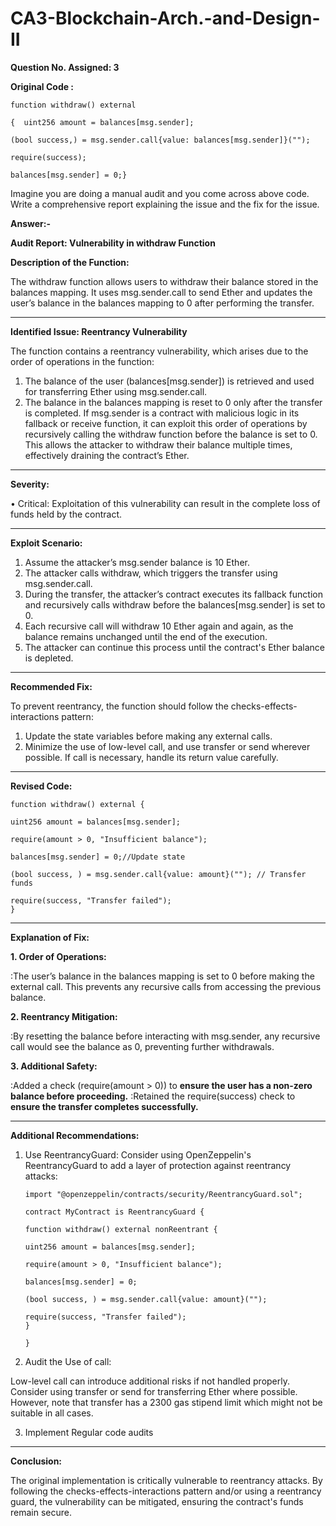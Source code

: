 # CA3-Blockchain-Arch.-and-Design-II

**Question No. Assigned: 3**

**Original Code :**


    function withdraw() external 

    {  uint256 amount = balances[msg.sender];
    
    (bool success,) = msg.sender.call{value: balances[msg.sender]}("");
    
    require(success);
    
    balances[msg.sender] = 0;}

Imagine you are doing a manual audit and you come across above code. Write a comprehensive report explaining the issue and the fix for the issue.

**Answer:-**

**Audit Report: Vulnerability in withdraw Function**

**Description of the Function:**

The withdraw function allows users to withdraw their balance stored in the balances mapping. It uses msg.sender.call to send Ether and updates the user’s balance in the balances mapping to 0 after performing the transfer.

________________________________________

**Identified Issue: Reentrancy Vulnerability**

The function contains a reentrancy vulnerability, which arises due to the order of operations in the function:
1.	The balance of the user (balances[msg.sender]) is retrieved and used for transferring Ether using msg.sender.call.
2.	The balance in the balances mapping is reset to 0 only after the transfer is completed.
If msg.sender is a contract with malicious logic in its fallback or receive function, it can exploit this order of operations by recursively calling the withdraw function before the balance is set to 0. This allows the attacker to withdraw their balance multiple times, effectively draining the contract’s Ether.

________________________________________

**Severity:**

•	Critical: Exploitation of this vulnerability can result in the complete loss of funds held by the contract.

________________________________________

**Exploit Scenario:**

1.	Assume the attacker’s msg.sender balance is 10 Ether.
2.	The attacker calls withdraw, which triggers the transfer using msg.sender.call.
3.	During the transfer, the attacker’s contract executes its fallback function and recursively calls withdraw before the balances[msg.sender] is set to 0.
4.	Each recursive call will withdraw 10 Ether again and again, as the balance remains unchanged until the end of the execution.
5.	The attacker can continue this process until the contract's Ether balance is depleted.
   
________________________________________

**Recommended Fix:**

To prevent reentrancy, the function should follow the checks-effects-interactions pattern:
1.	Update the state variables before making any external calls.
2.	Minimize the use of low-level call, and use transfer or send wherever possible. If call is necessary, handle its return value carefully.
   
________________________________________

**Revised Code:**

    function withdraw() external {
    
    uint256 amount = balances[msg.sender];
    
    require(amount > 0, "Insufficient balance");
    
    balances[msg.sender] = 0;//Update state

    (bool success, ) = msg.sender.call{value: amount}(""); // Transfer funds
    
    require(success, "Transfer failed");
    }

________________________________________
**Explanation of Fix:**

**1.	Order of Operations:**

:The user’s balance in the balances mapping is set to 0 before making the external call. This prevents any recursive calls from accessing the previous balance.
 
**2.	Reentrancy Mitigation:**
   
:By resetting the balance before interacting with msg.sender, any recursive call would see the balance as 0, preventing further withdrawals.

**3.	Additional Safety:**

:Added a check (require(amount > 0)) to **ensure the user has a non-zero balance before proceeding.**
:Retained the require(success) check to **ensure the transfer completes successfully.**
________________________________________

**Additional Recommendations:**

1.	Use ReentrancyGuard: Consider using OpenZeppelin's ReentrancyGuard to add a layer of protection against reentrancy attacks:

        import "@openzeppelin/contracts/security/ReentrancyGuard.sol";

        contract MyContract is ReentrancyGuard {

        function withdraw() external nonReentrant {
    
        uint256 amount = balances[msg.sender];
  	
        require(amount > 0, "Insufficient balance");
  	
        balances[msg.sender] = 0;
  	
        (bool success, ) = msg.sender.call{value: amount}("");
  	
        require(success, "Transfer failed");
        }

  	    }

3.	Audit the Use of call:
   
Low-level call can introduce additional risks if not handled properly. Consider using transfer or send for transferring Ether where possible. However, note that transfer has a 2300 gas stipend limit which might not be suitable in all cases.

3.	Implement Regular code audits
________________________________________

**Conclusion:**

The original implementation is critically vulnerable to reentrancy attacks. By following the checks-effects-interactions pattern and/or using a reentrancy guard, the vulnerability can be mitigated, ensuring the contract's funds remain secure.
